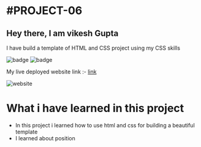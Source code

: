 # #PROJECT-06

 
## Hey there, I am vikesh Gupta
I have build a template of HTML and CSS project using my CSS skills

![badge](https://img.shields.io/badge/-PROJECT--06-orange)
![badge](https://img.shields.io/badge/HTML-CSS-ff69b4)

My live deployed website link :- [link](https://portfolio-first-htmlcss.netlify.app/)

![website](1.png)

 # What i have learned in this project
 - In this project i learned how to use html and css for building a beautiful template
 - I learned about position




